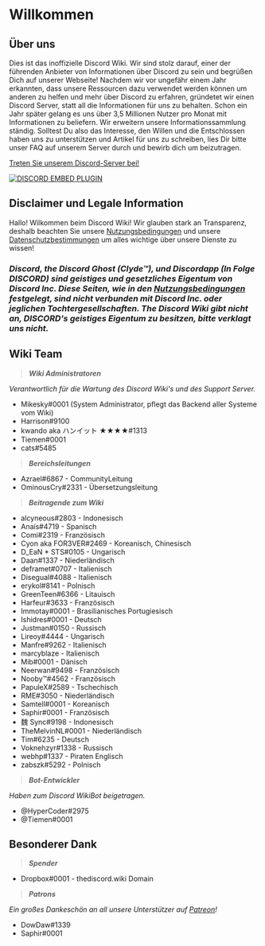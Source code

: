 <!-- TITLE: German - Startseite -->
<!-- SUBTITLE: Willkommen beim unoffizielen Discord Wiki! -->

# Willkommen
## Über uns

Dies ist das inoffizielle Discord Wiki. Wir sind stolz darauf, einer der führenden Anbieter von Informationen über Discord zu sein und begrüßen Dich auf unserer Webseite! Nachdem wir vor ungefähr einem Jahr erkannten, dass unsere Ressourcen dazu verwendet werden können um anderen zu helfen und mehr über Discord zu erfahren, gründetet wir einen Discord Server, statt all die Informationen für uns zu behalten. Schon ein Jahr später gelang es uns über 3,5 Millionen Nutzer pro Monat mit Informationen zu beliefern. Wir erweitern unsere Informationssammlung ständig. Solltest Du also das Interesse, den Willen und die Entschlossen haben uns zu unterstützen und Artikel für uns zu schreiben, lies Dir bitte unser FAQ auf unserem Server durch und bewirb dich um beizutragen.

[Treten Sie unserem Discord-Server bei!](https://discord.gg/ZeG8hbu)

<a href="https://discord.gg/ZeG8hbu">![DISCORD EMBED PLUGIN](https://discordapp.com/api/guilds/367460196148183040/widget.png?style=banner2)</a></a>

## Disclaimer und Legale Information
Hallo! Wilkommen beim Discord Wiki! Wir glauben stark an Transparenz, deshalb beachten Sie unsere [Nutzungsbedingungen](de/nutzungsbedingungen) und unsere [Datenschutzbestimmungen](/de/datenschutz) um alles wichtige über unsere Dienste zu wissen!

### ***Discord, the Discord Ghost (Clyde™), und Discordapp (In Folge DISCORD) sind geistiges und gesetzliches Eigentum von Discord Inc. Diese Seiten, wie in den [Nutzungsbedingungen](de/nutzungsbedingungen) festgelegt, sind nicht verbunden mit Discord Inc. oder jeglichen Tochtergesellschaften. The Discord Wiki gibt nicht an, DISCORD's geistiges Eigentum zu besitzen, bitte verklagt uns nicht.***

## Wiki Team
> ***Wiki Administratoren***

*Verantwortlich für die Wartung des Discord Wiki's und des Support Server.*
* Mikesky#0001 (System Administrator, pflegt das Backend aller Systeme vom Wiki)
* Harrison#9100
* kwando aka ハンイット ★★★★#1313
* Tiemen#0001
* cats#5485

> ***Bereichsleitungen***

* Azrael#6867 - CommunityLeitung
* OminousCry#2331 - Übersetzungsleitung

> ***Beitragende zum Wiki***

* alcyneous#2803 - Indonesisch
* Anaís#4719 - Spanisch
* Comi#2319 - Französisch
* Cyon aka FOR3VER#2469 - Koreanisch, Chinesisch
* D_EaN * STS#0105 - Ungarisch
* Daan#1337 - Niederländisch
* deframet#0707 - Italienisch
* Disegual#4088 - Italienisch
* erykol#8141 - Polnisch
* GreenTeen#6366 - Litauisch
* Harfeur#3633 - Französisch
* Immotay#0001 - Brasilianisches Portugiesisch
* Ishidres#0001 - Deutsch
* Justman#0150 - Russisch
* Lireoy#4444 - Ungarisch
* Manfre#9262 - Italienisch
* marcyblaze - Italienisch
* Mib#0001 - Dänisch
* Neerwan#9498 - Französisch
* Nooby™#4562 - Französisch
* PapuleX#2589 - Tschechisch
* RME#3050 - Niederländisch
* Samtell#0001 - Koreanisch
* Saphir#0001 - Französisch
* 魏 Sync#9198 - Indonesisch
* TheMelvinNL#0001 - Niederländisch
* Tim#6235 - Deutsch
* Voknehzyr#1338 - Russisch
* webhp#1337 - Piraten Englisch
* zabszk#5292 - Polnisch

> ***Bot-Entwickler***

*Haben zum Discord WikiBot beigetragen.*
* @HyperCoder#2975
* @Tiemen#0001

## Besonderer Dank

>***Spender***

* Dropbox#0001 - thediscord.wiki Domain

>***Patrons***

*Ein großes Dankeschön an all unsere Unterstützer auf [Patreon](https://www.patreon.com/TheDiscordWiki)!*

* DowDaw#1339
* Saphir#0001